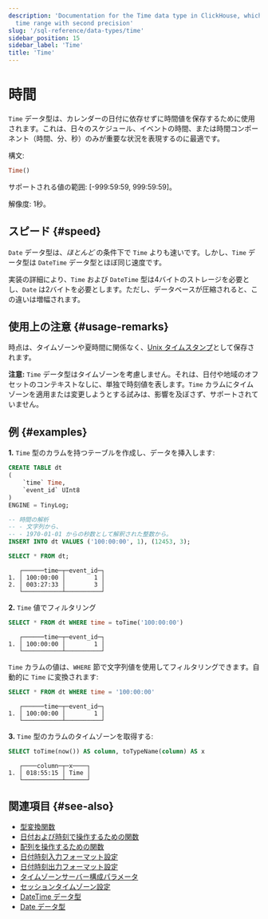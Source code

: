 ```yaml
---
description: 'Documentation for the Time data type in ClickHouse, which stores the
  time range with second precision'
slug: '/sql-reference/data-types/time'
sidebar_position: 15
sidebar_label: 'Time'
title: 'Time'
---
```





# 時間

`Time` データ型は、カレンダーの日付に依存せずに時間値を保存するために使用されます。これは、日々のスケジュール、イベントの時間、または時間コンポーネント（時間、分、秒）のみが重要な状況を表現するのに最適です。

構文:

``` sql
Time()
```

サポートされる値の範囲: \[-999:59:59, 999:59:59\]。

解像度: 1秒。

## スピード {#speed}

`Date` データ型は、_ほとんど_ の条件下で `Time` よりも速いです。しかし、`Time` データ型は `DateTime` データ型とほぼ同じ速度です。

実装の詳細により、`Time` および `DateTime` 型は4バイトのストレージを必要とし、`Date` は2バイトを必要とします。ただし、データベースが圧縮されると、この違いは増幅されます。

## 使用上の注意 {#usage-remarks}

時点は、タイムゾーンや夏時間に関係なく、[Unix タイムスタンプ](https://en.wikipedia.org/wiki/Unix_time)として保存されます。

**注意:** `Time` データ型はタイムゾーンを考慮しません。それは、日付や地域のオフセットのコンテキストなしに、単独で時刻値を表します。`Time` カラムにタイムゾーンを適用または変更しようとする試みは、影響を及ぼさず、サポートされていません。

## 例 {#examples}

**1.** `Time` 型のカラムを持つテーブルを作成し、データを挿入します:

``` sql
CREATE TABLE dt
(
    `time` Time,
    `event_id` UInt8
)
ENGINE = TinyLog;
```

``` sql
-- 時間の解析
-- - 文字列から、
-- - 1970-01-01 からの秒数として解釈された整数から。
INSERT INTO dt VALUES ('100:00:00', 1), (12453, 3);

SELECT * FROM dt;
```

``` text
   ┌──────time─┬─event_id─┐
1. │ 100:00:00 │        1 │
2. │ 003:27:33 │        3 │
   └───────────┴──────────┘
```

**2.** `Time` 値でフィルタリング

``` sql
SELECT * FROM dt WHERE time = toTime('100:00:00')
```

``` text
   ┌──────time─┬─event_id─┐
1. │ 100:00:00 │        1 │
   └───────────┴──────────┘
```

`Time` カラムの値は、`WHERE` 節で文字列値を使用してフィルタリングできます。自動的に `Time` に変換されます:

``` sql
SELECT * FROM dt WHERE time = '100:00:00'
```

``` text
   ┌──────time─┬─event_id─┐
1. │ 100:00:00 │        1 │
   └───────────┴──────────┘
```

**3.** `Time` 型のカラムのタイムゾーンを取得する:

``` sql
SELECT toTime(now()) AS column, toTypeName(column) AS x
```

``` text
   ┌────column─┬─x────┐
1. │ 018:55:15 │ Time │
   └───────────┴──────┘
```


## 関連項目 {#see-also}

- [型変換関数](../functions/type-conversion-functions.md)
- [日付および時刻で操作するための関数](../functions/date-time-functions.md)
- [配列を操作するための関数](../functions/array-functions.md)
- [日付時刻入力フォーマット設定](../../operations/settings/settings-formats.md#date_time_input_format)
- [日付時刻出力フォーマット設定](../../operations/settings/settings-formats.md#date_time_output_format)
- [タイムゾーンサーバー構成パラメータ](../../operations/server-configuration-parameters/settings.md#timezone)
- [セッションタイムゾーン設定](../../operations/settings/settings.md#session_timezone)
- [DateTime データ型](datetime.md)
- [Date データ型](date.md)
